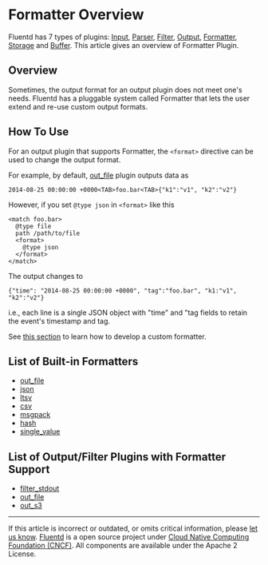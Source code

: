 # Formatter Overview

Fluentd has 7 types of plugins: [Input](/plugins/input/input-plugin-overview.md),
[Parser](/articles/parser-plugin-overview.md), [Filter](/articles/filter-plugin-overview.md),
[Output](/plugins/output/output-plugin-overview.md),
[Formatter](/articles/formatter-plugin-overview.md),
[Storage](/articles/storage-plugin-overview.md) and [Buffer](/articles/buffer-plugin-overview.md).
This article gives an overview of Formatter Plugin.


## Overview

Sometimes, the output format for an output plugin does not meet one's
needs. Fluentd has a pluggable system called Formatter that lets the
user extend and re-use custom output formats.


## How To Use

For an output plugin that supports Formatter, the `<format>` directive
can be used to change the output format.

For example, by default, [out\_file](/plugins/output/out_file.md) plugin outputs data as

``` {.CodeRay}
2014-08-25 00:00:00 +0000<TAB>foo.bar<TAB>{"k1":"v1", "k2":"v2"}
```

However, if you set `@type json` in `<format>` like this

``` {.CodeRay}
<match foo.bar>
  @type file
  path /path/to/file
  <format>
    @type json
  </format>
</match>
```

The output changes to

``` {.CodeRay}
{"time": "2014-08-25 00:00:00 +0000", "tag":"foo.bar", "k1:"v1", "k2":"v2"}
```

i.e., each line is a single JSON object with "time" and "tag fields to
retain the event's timestamp and tag.

See [this section](/articles/plugin-development.md/#text-formatter-plugins) to learn
how to develop a custom formatter.


## List of Built-in Formatters

-   [out\_file](/articles/formatter_out_file.md)
-   [json](/articles/formatter_json.md)
-   [ltsv](/articles/formatter_ltsv.md)
-   [csv](/articles/formatter_csv.md)
-   [msgpack](/articles/formatter_msgpack.md)
-   [hash](/articles/formatter_hash.md)
-   [single\_value](/articles/formatter_single_value.md)


## List of Output/Filter Plugins with Formatter Support

-   [filter\_stdout](/articles/filter_stdout.md)
-   [out\_file](/plugins/output/out_file.md)
-   [out\_s3](/plugins/output/out_s3.md)


------------------------------------------------------------------------

If this article is incorrect or outdated, or omits critical information, please [let us know](https://github.com/fluent/fluentd-docs/issues?state=open).
[Fluentd](http://www.fluentd.org/) is a open source project under [Cloud Native Computing Foundation (CNCF)](https://cncf.io/). All components are available under the Apache 2 License.
